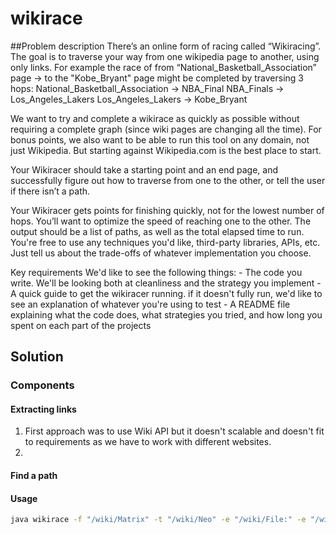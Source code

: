 # wikirace


##Problem description
There’s an online form of racing called “Wikiracing”.  The goal is to traverse your way from one wikipedia page to another, using only links. 
For example the race of from “National_Basketball_Association” page → to the "Kobe_Bryant" page might be completed by traversing 3 hops:
  National_Basketball_Association -> NBA_Final
    NBA_Finals -> Los_Angeles_Lakers
    Los_Angeles_Lakers → Kobe_Bryant

We want to try and complete a wikirace as quickly as possible without requiring a complete graph (since wiki pages are changing all the time). For bonus points, we also want to be able to run this tool on any domain, not just Wikipedia. But starting against Wikipedia.com is the best place to start.

Your Wikiracer should take a starting point and an end page, and successfully figure out how to traverse from one to the other, or tell the user if there isn’t a path. 

Your Wikiracer gets points for finishing quickly, not for the lowest number of hops. You’ll want to optimize the speed of reaching one to the other. The output should be a list of paths, as well as the total elapsed time to run. You're free to use any techniques you'd like, third-party libraries, APIs, etc. Just tell us about the trade-offs of whatever implementation you choose.

Key requirements
We'd like to see the following things:
    - The code you write. We'll be looking both at cleanliness and the strategy you implement
    - A quick guide to get the wikiracer running. if it doesn't fully run, we'd like to see an explanation of whatever you're using to test
    - A README file explaining what the code does, what strategies you tried, and how long you spent on each part of the projects

## Solution

### Components

#### Extracting links
1. First approach was to use Wiki API but it doesn't scalable and doesn't fit to requirements as we have to work with different websites.
2. 

#### Find a path


#### Usage
```bash
java wikirace -f "/wiki/Matrix" -t "/wiki/Neo" -e "/wiki/File:" -e "/wiki/Special:" -v true 
```